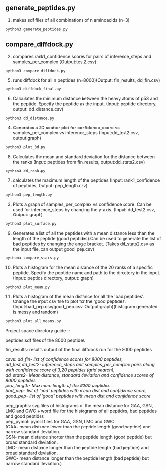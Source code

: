 ## generate_peptides.py

1. makes sdf files of all combinations of n aminoacids (n=3)

``` bash
python3 generate_peptides.py
```
## compare_diffdock.py

2. compares rank1_confidence scores for pairs of inference_steps and samples_per_complex (Output:test2.csv)

``` bash
python3 compare_diffdock.py
```
5. runs diffdock for all n peptides (n=8000)(Output: fin_results, dd_fin.csv)

``` bash
python3 diffdock_final.py
```

6. Calculates the minimum distance between the heavy atoms of p53 and the peptide. Specify the peptide as the input. (Input: peptide directory, output: dd_distance.csv)
``` bash
python3 dd_distance.py
```

4. Generates a 3D scatter plot for confidence_score vs samples_per_complex vs inference_steps (Input:dd_test2.csv, output:graph)
``` bash
python3 plot_3d.py
```

8. Calculates the mean and standard deviation for the distance between the ranks (Input: peptides from fin_results, output:dd_stats2.csv)
``` bash
python3 dd_rank.py
```

7. calculates the maximum length of the peptides (Input: rank1_confidence of peptides, Output: pep_length.csv)
```bash
python3 pep_length.py
```
3. Plots a graph of samples_per_complex vs confidence score. Can be used for inference_steps by changing the y-axis. (Input: dd_test2.csv, Output: graph)
```bash
python3 plot_surface.py
``` 

9. Generates a list of all the peptides with a mean distance less than the length of the peptide (good peptides).Can be used to generate the list of bad peptides by changing the angle bracket. (Takes dd_stats2.csv as the input file, can output good_pep.csv)
```bash
python3 compare_stats.py
```

10. Plots a histogram for the mean distance of the 20 ranks of a specific peptide. Specify the peptide name and path to the directory in the input. (Input: peptide directory, output: graph)
```bash
python3 plot_mean.py
```

11. Plots a histogram of the mean distance for all the 'bad peptides'. Change the input csv file to plot for the 'good peptides'. (Input:bad_pep.csv/good_pep.csv, Output:graph)(histogram generated is messy and random)
```bash
python3 plot_all_means.py
``` 
Project space directory guide -:

peptides:sdf files of the 8000 peptides

fin_results: results output of the final diffdock run for the 8000 peptides

csvs: *dd_fin- list of confidence scores for 8000 peptides,  
dd_test,dd_test2- inference_steps and samples_per_complex pairs along with confidence score of 3,20 peptides (grid search),  
dd_stats2- Mean distance, standard deviation and confidence scores of 8000 peptides  
pep_length- Maximum length of the 8000 peptides  
bad_pep- list of 'bad' peptides with mean dist and confidence score, good_pep- list of 'good' peptides with mean dist and confidence score*  

pep_graphs: svg files of histograms of the mean distance for GAA, GSN, LMC and GWC + word file for the histograms of all peptides, bad peptides and good peptides  
pep_pymol: pymol files for GAA, GSN, LMC and GWC  
(GAA- mean distance lower than the peptide length (good peptide) and narrow standard deviation.   
GSN- mean distance shorter than the peptide length (good peptide) but broad standard deviation.  
LMC- mean distance longer than the peptide length (bad peptide) and broad standard deviation.  
GWC- mean distance longer than the peptide length (bad peptide) but narrow standard deviation.)  
